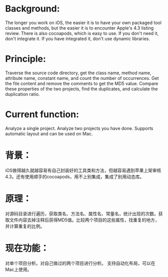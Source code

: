 # Background: 
The longer you work on iOS, the easier it is to have your own packaged tool classes and methods, but the easier it is to encounter Apple's 4.3 listing review. There is also cocoapods, which is easy to use. If you don't need it, don't integrate it. If you have integrated it, don't use dynamic libraries.
# Principle: 
Traverse the source code directory, get the class name, method name, attribute name, constant name, and count the number of occurrences. Get the file content and remove the comments to get the MD5 value. Compare these properties of the two projects, find the duplicates, and calculate the duplication ratio.
# Current function: 
Analyze a single project. Analyze two projects you have done.
Supports automatic layout and can be used on Mac.



# 背景：
iOS做得越久就越容易有自己封装好的工具类和方法，但越容易遇到苹果上架审核4.3。还有使用顺手的cocoapods，用不上别集成，集成了别用动态库。
# 原理：
对源码目录进行遍历，获取类名、方法名、属性名、常量名，统计出现的次数。获取文件内容去掉注释后获得MD5值。比较两个项目的这些属性，找重复的地方，并计算重复的比例。
# 现在功能：
对单个项目分析。对自己做过的两个项目进行分析。
支持自动化布局，可以在Mac上使用。
